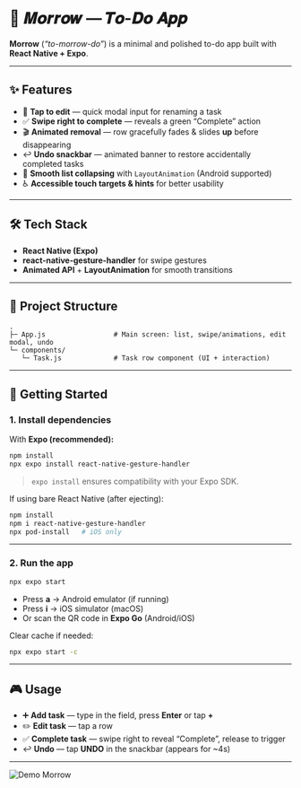# 🌙 𝑴𝒐𝒓𝒓𝒐𝒘 — 𝑻𝒐-𝑫𝒐 𝑨𝒑𝒑

**Morrow** (*“to-morrow-do”*) is a minimal and polished to-do app built with **React Native + Expo**.

---

## ✨ Features

* 📝 **Tap to edit** — quick modal input for renaming a task
* ✅ **Swipe right to complete** — reveals a green “Complete” action
* 🎬 **Animated removal** — row gracefully fades & slides **up** before disappearing
* ↩️ **Undo snackbar** — animated banner to restore accidentally completed tasks
* 📱 **Smooth list collapsing** with `LayoutAnimation` (Android supported)
* ♿ **Accessible touch targets & hints** for better usability

---

## 🛠 Tech Stack

* **React Native (Expo)**
* **react-native-gesture-handler** for swipe gestures
* **Animated API** + **LayoutAnimation** for smooth transitions

---

## 📂 Project Structure

```
.
├─ App.js                 # Main screen: list, swipe/animations, edit modal, undo
└─ components/
   └─ Task.js             # Task row component (UI + interaction)
```

---

## 🚀 Getting Started

### 1. Install dependencies

With **Expo (recommended):**

```bash
npm install
npx expo install react-native-gesture-handler
```

> `expo install` ensures compatibility with your Expo SDK.

If using bare React Native (after ejecting):

```bash
npm install
npm i react-native-gesture-handler
npx pod-install   # iOS only
```

---

### 2. Run the app

```bash
npx expo start
```

* Press **a** → Android emulator (if running)
* Press **i** → iOS simulator (macOS)
* Or scan the QR code in **Expo Go** (Android/iOS)

Clear cache if needed:

```bash
npx expo start -c
```

---

## 🎮 Usage

* ➕ **Add task** — type in the field, press **Enter** or tap **+**
* ✏️ **Edit task** — tap a row
* ✅ **Complete task** — swipe right to reveal “Complete”, release to trigger
* ↩️ **Undo** — tap **UNDO** in the snackbar (appears for ~4s)
___
<img src="./assets/demo.gif" alt="Demo Morrow"/>
